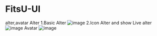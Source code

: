 # FitsU-UI
alter,avatar
Alter
1.Basic Alter
![image](https://user-images.githubusercontent.com/40401373/152699237-a2aa4d8c-48f5-4e72-ade3-c8c794d3aa70.png)
2.Icon Alter and show Live alter
![image](https://user-images.githubusercontent.com/40401373/152699293-9a5483a0-5a90-4ac4-8da3-52d7ea8f4cbb.png)
Avatar
![image](https://user-images.githubusercontent.com/40401373/152699456-e99978bb-f8e0-43da-8767-dc4c5f560103.png)



